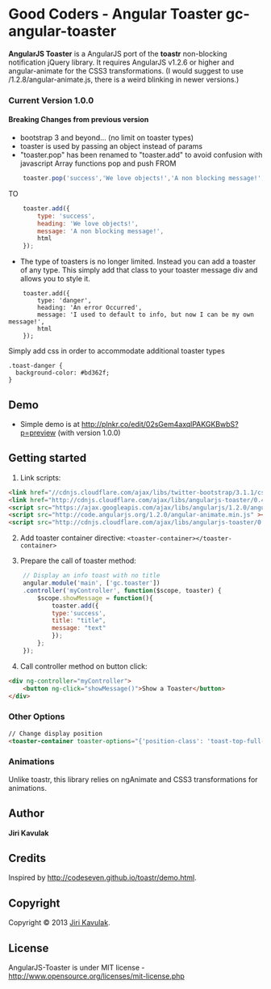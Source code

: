 Good Coders - Angular Toaster
gc-angular-toaster
=================

**AngularJS Toaster** is a AngularJS port of the **toastr** non-blocking notification jQuery library. It requires AngularJS v1.2.6 or higher and angular-animate for the CSS3 transformations. 
(I would suggest to use /1.2.8/angular-animate.js, there is a weird blinking in newer versions.)

### Current Version 1.0.0

#### Breaking Changes from previous version

* bootstrap 3 and beyond... (no limit on toaster types)
* toaster is used by passing an object instead of params
* "toaster.pop" has been renamed to "toaster.add" to avoid confusion with javascript Array functions pop and push
FROM
```javascript
    toaster.pop('success','We love objects!','A non blocking message!',null,);
```
TO
```javascript
    toaster.add({
        type: 'success',
        heading: 'We love objects!',
        message: 'A non blocking message!',
        html
    });
```
* The type of toasters is no longer limited. Instead you can add a toaster of any type. This simply add that class to your toaster message div and allows you to style it.
```javasript
    toaster.add({
        type: 'danger',
        heading: 'An error Occurred',
        message: 'I used to default to info, but now I can be my own message!',
        html
    });
```
Simply add css in order to accommodate additional toaster types
```
.toast-danger {
  background-color: #bd362f;
}
```


## Demo
- Simple demo is at http://plnkr.co/edit/02sGem4axqlPAKGKBwbS?p=preview (with version 1.0.0)

## Getting started

1. Link scripts:

```html
<link href="//cdnjs.cloudflare.com/ajax/libs/twitter-bootstrap/3.1.1/css/bootstrap.min.css" rel="stylesheet" />
<link href="http://cdnjs.cloudflare.com/ajax/libs/angularjs-toaster/0.4.4/toaster.css" rel="stylesheet" />
<script src="https://ajax.googleapis.com/ajax/libs/angularjs/1.2.0/angular.min.js" ></script>
<script src="http://code.angularjs.org/1.2.0/angular-animate.min.js" ></script>
<script src="http://cdnjs.cloudflare.com/ajax/libs/angularjs-toaster/0.4.4/toaster.js"></script>
```

2. Add toaster container directive: `<toaster-container></toaster-container>`

3. Prepare the call of toaster method:

```js
	// Display an info toast with no title
	angular.module('main', ['gc.toaster'])
	.controller('myController', function($scope, toaster) {
	    $scope.showMessage = function(){
	        toaster.add({
	        type:'success',
	        title: "title",
	        message: "text"
	        });
	    };
	});
```

4. Call controller method on button click:

```html
<div ng-controller="myController">
    <button ng-click="showMessage()">Show a Toaster</button>
</div>
```

### Other Options

```html
// Change display position
<toaster-container toaster-options="{'position-class': 'toast-top-full-width'}"></toaster-container>
```

### Animations
Unlike toastr, this library relies on ngAnimate and CSS3 transformations for animations.
		
## Author
**Jiri Kavulak**

## Credits
Inspired by http://codeseven.github.io/toastr/demo.html.

## Copyright
Copyright © 2013 [Jiri Kavulak](https://twitter.com/jirikavi).

## License 
AngularJS-Toaster is under MIT license - http://www.opensource.org/licenses/mit-license.php


